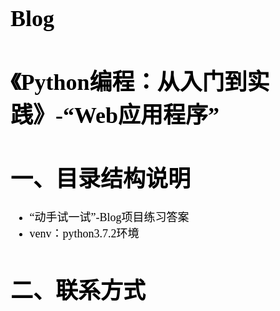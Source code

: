 <font face='宋体' color=black size=4>

# Blog

# 《Python编程：从入门到实践》-“Web应用程序”



# 一、目录结构说明

- “动手试一试”-Blog项目练习答案
- venv：python3.7.2环境


# 二、联系方式

</font>
